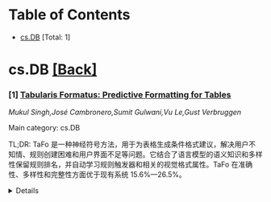 <div id=toc></div>

# Table of Contents

- [cs.DB](#cs.DB) [Total: 1]


<div id='cs.DB'></div>

# cs.DB [[Back]](#toc)

### [1] [Tabularis Formatus: Predictive Formatting for Tables](https://arxiv.org/abs/2508.11121)
*Mukul Singh,José Cambronero,Sumit Gulwani,Vu Le,Gust Verbruggen*

Main category: cs.DB

TL;DR: TaFo 是一种神经符号方法，用于为表格生成条件格式建议，解决用户不知情、规则创建困难和用户界面不足等问题。它结合了语言模型的语义知识和多样性保留规则排名，并自动学习规则触发器和相关的视觉格式属性。TaFo 在准确性、多样性和完整性方面优于现有系统 15.6%—26.5%。


<details>
  <summary>Details</summary>
Motivation: 电子表格操作软件广泛用于数据管理和表格数据分析，但条件格式 (CF) 规则的创建仍然复杂，需要技术知识和特定平台经验，且现有方法依赖用户规范。

Method: TaFo 是一种神经符号方法，借鉴了基于组件的合成系统，并扩展了语言模型的语义知识和多样性保留规则排名。它独特地结合了基于值的格式，自动学习规则触发器和相关的视觉格式属性。通过消除对用户规范的依赖，实现了完全预测性和自动化的格式化。

Result: TaFo 生成的格式建议比现有系统更准确、更多样、更完整。在匹配表格中用户添加的真实规则方面，它比现有系统高出 15.6%—26.5%。

Conclusion: TaFo 提供了一种完全预测性和自动化的条件格式生成方法，在准确性、多样性和完整性方面优于现有系统，解决了用户在创建条件格式规则时面临的挑战。

Abstract: Spreadsheet manipulation software are widely used for data management and
analysis of tabular data, yet the creation of conditional formatting (CF) rules
remains a complex task requiring technical knowledge and experience with
specific platforms. In this paper we present TaFo, a neuro-symbolic approach to
generating CF suggestions for tables, addressing common challenges such as user
unawareness, difficulty in rule creation, and inadequate user interfaces. TaFo
takes inspiration from component based synthesis systems and extends them with
semantic knowledge of language models and a diversity preserving rule
ranking.Unlike previous methods focused on structural formatting, TaFo uniquely
incorporates value-based formatting, automatically learning both the rule
trigger and the associated visual formatting properties for CF rules. By
removing the dependency on user specification used by existing techniques in
the form of formatted examples or natural language instruction, TaFo makes
formatting completely predictive and automated for the user. To evaluate TaFo,
we use a corpus of 1.8 Million public workbooks with CF and manual formatting.
We compare TaFo against a diverse set of symbolic and neural systems designed
for or adapted for the task of table formatting. Our results show that TaFo
generates more accurate, diverse and complete formatting suggestions than
current systems and outperforms these by 15.6\%--26.5\% on matching user added
ground truth rules in tables.

</details>
